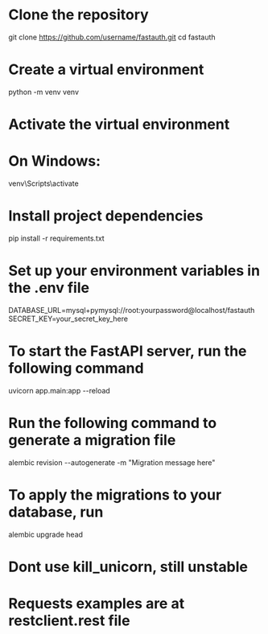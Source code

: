 # Clone the repository
git clone https://github.com/username/fastauth.git
cd fastauth

# Create a virtual environment
python -m venv venv

# Activate the virtual environment
# On Windows:
venv\Scripts\activate

# Install project dependencies
pip install -r requirements.txt

# Set up your environment variables in the .env file
DATABASE_URL=mysql+pymysql://root:yourpassword@localhost/fastauth
SECRET_KEY=your_secret_key_here

# To start the FastAPI server, run the following command
uvicorn app.main:app --reload

# Run the following command to generate a migration file
alembic revision --autogenerate -m "Migration message here"

# To apply the migrations to your database, run
alembic upgrade head

<!-- # To stop the server from running cleanly, on the root folder, you can use
python -m kill_unicorn -->
# Dont use kill_unicorn, still unstable

# Requests examples are at restclient.rest file